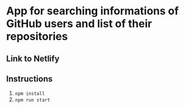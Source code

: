# App for searching informations of GitHub users and list of their repositories

## Link to Netlify

## Instructions

1. `npm install`
2. `npm run start`
